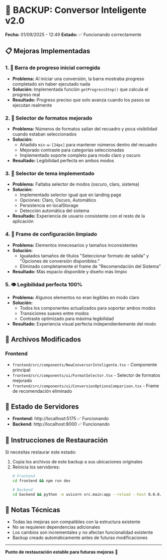 # 🎯 BACKUP: Conversor Inteligente v2.0
**Fecha:** 01/09/2025 - 12:49
**Estado:** ✅ Funcionando correctamente

## 📋 Mejoras Implementadas

### 1. 🔧 Barra de progreso inicial corregida
- **Problema:** Al iniciar una conversión, la barra mostraba progreso completado sin haber ejecutado nada
- **Solución:** Implementada función `getProgressStep()` que calcula el progreso real
- **Resultado:** Progreso preciso que solo avanza cuando los pasos se ejecutan realmente

### 2. 🎨 Selector de formatos mejorado
- **Problema:** Números de formatos salían del recuadro y poca visibilidad cuando estaban seleccionados
- **Solución:** 
  - Añadido `min-w-[24px]` para mantener números dentro del recuadro
  - Mejorado contraste para categorías seleccionadas
  - Implementado soporte completo para modo claro y oscuro
- **Resultado:** Legibilidad perfecta en ambos modos

### 3. 🌙 Selector de tema implementado
- **Problema:** Faltaba selector de modos (oscuro, claro, sistema)
- **Solución:** 
  - Implementado selector igual que en landing page
  - Opciones: Claro, Oscuro, Automático
  - Persistencia en localStorage
  - Detección automática del sistema
- **Resultado:** Experiencia de usuario consistente con el resto de la aplicación

### 4. 🧹 Frame de configuración limpiado
- **Problema:** Elementos innecesarios y tamaños inconsistentes
- **Solución:**
  - Igualados tamaños de títulos "Seleccionar formato de salida" y "Opciones de conversión disponibles:"
  - Eliminado completamente el frame de "Recomendación del Sistema"
- **Resultado:** Más espacio disponible y diseño más limpio

### 5. 👁️ Legibilidad perfecta 100%
- **Problema:** Algunos elementos no eran legibles en modo claro
- **Solución:**
  - Todos los componentes actualizados para soportar ambos modos
  - Transiciones suaves entre modos
  - Contraste optimizado para máxima legibilidad
- **Resultado:** Experiencia visual perfecta independientemente del modo

## 📁 Archivos Modificados

### Frontend
- `frontend/src/components/NewConversorInteligente.tsx` - Componente principal
- `frontend/src/components/ui/FormatSelector.tsx` - Selector de formatos mejorado
- `frontend/src/components/ui/ConversionOptionsComparison.tsx` - Frame de recomendación eliminado

## 🚀 Estado de Servidores
- **Frontend:** http://localhost:5175 ✅ Funcionando
- **Backend:** http://localhost:8000 ✅ Funcionando

## 🔄 Instrucciones de Restauración

Si necesitas restaurar este estado:

1. Copia los archivos de este backup a sus ubicaciones originales
2. Reinicia los servidores:
   ```bash
   # Frontend
   cd frontend && npm run dev
   
   # Backend  
   cd backend && python -m uvicorn src.main:app --reload --host 0.0.0.0 --port 8000
   ```

## 📝 Notas Técnicas

- Todas las mejoras son compatibles con la estructura existente
- No se requieren dependencias adicionales
- Los cambios son incrementales y no afectan funcionalidad existente
- Backup creado automáticamente antes de futuras modificaciones

---
**Punto de restauración estable para futuras mejoras** 🎯
